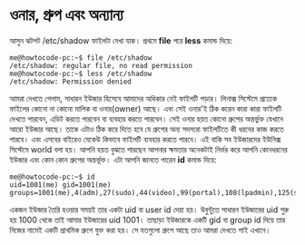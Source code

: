 # ওনার, গ্রুপ এবং অন্যান্য #

আসুন ঝটপট  /etc/shadow ফাইলটা দেখা যাক। প্রথমে **file** পরে **less** কমান্ড দিয়ে:

```
me@howtocode-pc:~$ file /etc/shadow
/etc/shadow: regular file, no read permission
me@howtocode-pc:~$ less /etc/shadow
/etc/shadow: Permission denied
```

আমরা দেখতে পেলাম, সাধারন ইউজার হিসেবে আমাদের অধিকার নেই ফাইলটি পড়ার। লিনাক্স সিস্টেমে প্রত্যেক ফাইলের কোনো না কোনো মালিক বা ওনার(owner) আছে। এবং সেই ওনার'ই ঠিক করেন কারা কারা ফাইলটি দেখতে পারবেন, এডিট করতে পারবেন বা ব্যবহার করতে পারবেন। সেই ওনার হয়ত কোনো গ্রুপের অন্তর্ভুক্ত যেখানে আরো ইউজার আছে। তাকে এটাও ঠিক করে দিতে হবে যে গ্রুপের অন্য সদস্যরা ফাইলটিতে কী ধরনের কাজ করতে পারবে। এবং এসবের বাইরেও যেকেউ কিভাবে ফাইলটি ব্যবহার করতে পারবে। এই বাকি সব ইউজারদের ইউনিক্স সিস্টেমে world বলা হয়। আপনি হয়ত বুঝতে পারছেন আপনার ক্ষমতার অনেকটাই নির্ভর করে আপনি কোনধরনের ইউজার এবং কোন কোন গ্রুপের অন্তর্ভূক্ত। এটা আপনি জানতে পারেন **id** কমান্ড দিয়ে:

```
me@howtocode-pc:~$ id
uid=1001(me) gid=1001(me) groups=1001(me),4(adm),27(sudo),44(video),99(portal),108(lpadmin),125(sambashare)
```

একজন ইউজার তৈরি হওয়ার সময়ই তার একটা uid বা user id দেয়া হয়। উবুন্টুতে সাধারন ইউজারের uid শুরু হয় 1000 থেকে তাই আমার ইউজারের uid 1001। তাছাড়া ইউজারকে একটি gid বা group id দিয়ে তার নিজের নামেই একটি প্রাথমিক গ্রুপে যুক্ত করা হয়। সে যতগুলো গ্রুপে আছে তাও আমরা দেখতে পাই এখানে।